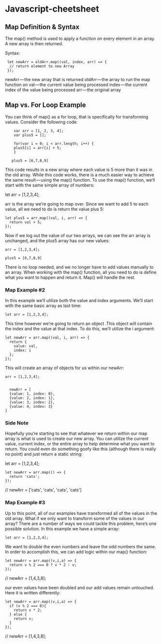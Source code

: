 # Javascript-cheetsheet

Map Definition & Syntax
 ----------------------------


The map() method is used to apply a function on every element in an array. A new array is then returned.

Syntax:

     let newArr = oldArr.map((val, index, arr) => {
      // return element to new Array
     });

newArr — the new array that is returned
oldArr — the array to run the map function on
val — the current value being processed
index — the current index of the value being processed
arr — the original array

Map vs. For Loop Example
-----------------------------------

You can think of map() as a for loop, that is specifically for transforming values. Consider the following code:

        var arr = [1, 2, 3, 4];
        var plus5 = [];

        for(var i = 0; i < arr.length; i++) {
        plus5[i] = arr[i] + 5;
        }

       plus5 = [6,7,8,9]

This code results in a new array where each value is 5 more than it was in the old array. While this code works, there is a much easier way to achieve the same result — using the map() function.
To use the map() function, we’ll start with the same simple array of numbers:

let arr = [1,2,3,4];

arr is the array we’re going to map over. Since we want to add 5 to each value, all we need to do is return the value plus 5:

    let plus5 = arr.map((val, i, arr) => {
      return val + 5;
    });

Now if we log out the value of our two arrays, we can see the arr array is unchanged, and the plus5 array has our new values:

    arr = [1,2,3,4];

    plus5 = [6,7,8,9]

There is no loop needed, and we no longer have to add values manually to an array. When working with the map() function, all you need to do is define what you want to happen and return it. Map() will handle the rest.


### Map Example #2

In this example we’ll utilize both the value and index arguments. We’ll start with the same basic array as last time:

    let arr = [1,2,3,4];

This time however we’re going to return an object .This object will contain the index and the value at that index. To do this, we’ll utilize the i argument:

    let newArr = arr.map((val, i, arr) => {
      return {
        value: val,
        index: i
      };
    });


This will create an array of objects for us within our newArr:

    arr = [1,2,3,4];


      newArr = [
      {value: 1, index: 0},
      {value: 2, index: 1},
      {value: 3, index: 2},
      {value: 4, index: 3}
    ]

### Side Note

Hopefully you’re starting to see that whatever we return within our map array is what is used to create our new array. You can utilize the current value, current index, or the entire array to help determine what you want to return.
You could even do something goofy like this (although there is really no point) and just return a static string:

let arr = [1,2,3,4];

    let newArr = arr.map(() => {
      return 'cats';
    });

// newArr = ['cats', 'cats', 'cats', 'cats']

### Map Example #3

Up to this point, all of our examples have transformed all of the values in the old array. What if we only want to transform some of the values in our array? There are a number of ways we could tackle this problem, here’s one possible solution.
In this example we have a simple array:

    let arr = [1,2,3,4];

We want to double the even numbers and leave the odd numbers the same. In order to accomplish this, we can add logic within our map() function:

    let newArr = arr.map((v,i,a) => {
      return v % 2 === 0 ? v * 2 : v;
    });

// newArr = [1,4,3,8];

our even values have been doubled and our add values remain untouched.
Here it is written differently:

    let newArr = arr.map((v,i,a) => {
      if (v % 2 === 0){
        return v * 2;
      } else {
        return v;
      }
    });

// newArr = [1,4,3,8];
